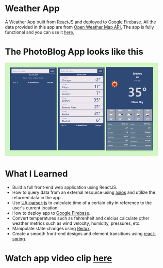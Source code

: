 # Weather App

A Weather App built from [ReactJS](https://reactjs.org/) and deployed to [Google Firebase](https://firebase.google.com/).
All the data provided in this app are from [Open Weather Map API.](https://openweathermap.org/api)
The app is fully functional and you can use it [here.](https://aimanski-weatherapp.firebaseapp.com/)

# The PhotoBlog App looks like this

![Screenshot](public/screen.png)

# What I Learned

* Build a full front-end web application using ReactJS.
* How to query data from an external resource using [axios](https://www.npmjs.com/package/axios) and utilize the returned data in the app .
* Use [UA-parser-js](https://www.npmjs.com/package/ua-parser-js) to calculate time of a certain city in reference to the user's current location. 
* How to deploy app to [Google Firebase](https://firebase.google.com/).
* Convert temperatures such as fahrenheit and celcius calculate other weather metrics such as wind velocity, humidity, pressures, etc.
* Manipulate state changes using [Redux](https://redux.js.org/).
* Create a smooth front-end designs and element transitions using [react-spring](https://www.npmjs.com/package/react-spring).

# Watch app video clip [here](https://www.youtube.com/watch?v=_M7zkeqpyD8)
